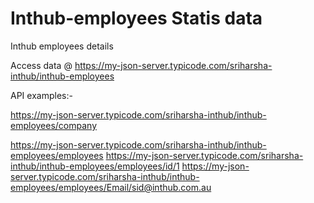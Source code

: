 # Inthub-employees Statis data
Inthub employees details

Access data @  https://my-json-server.typicode.com/sriharsha-inthub/inthub-employees

API examples:-

https://my-json-server.typicode.com/sriharsha-inthub/inthub-employees/company

https://my-json-server.typicode.com/sriharsha-inthub/inthub-employees/employees
https://my-json-server.typicode.com/sriharsha-inthub/inthub-employees/employees/id/1
https://my-json-server.typicode.com/sriharsha-inthub/inthub-employees/employees/Email/sid@inthub.com.au
